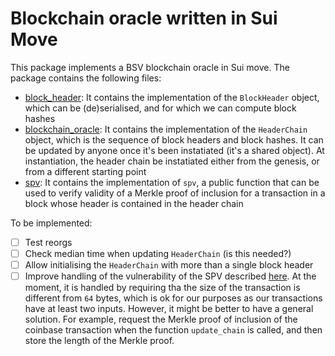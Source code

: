 # Blockchain oracle written in Sui Move

This package implements a BSV blockchain oracle in Sui move. The package contains the following files:
- [block_header](./sources/block_header.move): It contains the implementation of the `BlockHeader` object, which can be (de)serialised, and for which we can compute block hashes
- [blockchain_oracle](./sources//blockchain_oracle.move): It contains the implementation of the `HeaderChain` object, which is the sequence of block headers and block hashes. It can be updated by anyone once it's been instatiated (it's a shared object). At instantiation, the header chain be instatiated either from the genesis, or from a different starting point
- [spv](./sources/spv.move): It contains the implementation of `spv`, a public function that can be used to verify validity of a Merkle proof of inclusion for a transaction in a block whose header is contained in the header chain

To be implemented:
- [ ] Test reorgs
- [ ] Check median time when updating `HeaderChain` (is this needed?)
- [ ] Allow initialising the `HeaderChain` with more than a single block header
- [ ] Improve handling of the vulnerability of the SPV described [here](https://bitslog.com/2018/06/09/leaf-node-weakness-in-bitcoin-merkle-tree-design/). At the moment, it is handled by requiring tha the size of the transaction is different from `64` bytes, which is ok for our purposes as our transactions have at least two inputs. However, it might be better to have a general solution. For example, request the Merkle proof of inclusion of the coinbase transaction when the function `update_chain` is called, and then store the length of the Merkle proof.